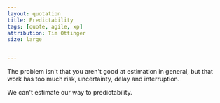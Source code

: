 ```yaml
---
layout: quotation
title: Predictability
tags: [quote, agile, xp]
attribution: Tim Ottinger
size: large


---
```


The problem isn't that you aren't good at estimation in general, but that work has too much risk, 
uncertainty, delay and interruption. 

We can't estimate our way to predictability.
